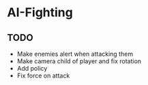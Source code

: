 # AI-Fighting
## TODO
* Make enemies alert when attacking them
* Make camera child of player and fix rotation
* Add policy
* Fix force on attack
